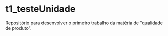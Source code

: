 # t1_testeUnidade
Repositório para desenvolver o primeiro trabalho da matéria de "qualidade de produto".
